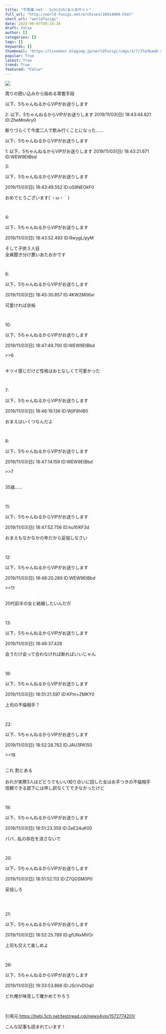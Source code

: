 ```yaml
---
title: "不思議.net - 5ch(2ch)まとめサイト"
full_url: "http://world-fusigi.net/archives/10414809.html"
short_url: "worldfusigi"
date: 2023-09-07T09:14:34
draft: false
author: []
categories: []
tags: []
keywords: []
thumbnail: "https://livedoor.blogimg.jp/worldfusigi/imgs/3/7/37a3bae8-s.jpg"
popular: True
latest: True
trend: True
featured: "False"
---
```


![](https://livedoor.blogimg.jp/worldfusigi/imgs/3/7/37a3bae8-s.jpg)

<div><p>周りの囲い込みから始める常套手段</p><p>以下、5ちゃんねるからVIPがお送りします</p><p>2: 以下、5ちゃんねるからVIPがお送りします 2019/11/03(日) 18:43:44.821 ID:ZheMmAry0</p><p>断りづらくて今度二人で飲み行くことになった……</p><p>以下、5ちゃんねるからVIPがお送りします</p><p>1: 以下、5ちゃんねるからVIPがお送りします 2019/11/03(日) 18:43:21.671 ID:WEW9EtBbd</p><p class="t_h">3: <p>以下、5ちゃんねるからVIPがお送りします</p> <p> 2019/11/03(日) 18:43:49.552 ID:oS9NEOkF0</p></p> <p class="t_b"> おめでとうございます(´・ω・｀) </p><br> <p class="t_h">4: <p>以下、5ちゃんねるからVIPがお送りします</p> <p> 2019/11/03(日) 18:43:52.493 ID:RwygL/pyM</p></p> <p class="t_b"> そして子供３人目 <br> 全員聞き分け悪いあたおかです </p><br> <p class="t_h">6: <p>以下、5ちゃんねるからVIPがお送りします</p> <p> 2019/11/03(日) 18:45:30.857 ID:4KW2M06xr</p></p> <p class="t_b"> 可愛ければ余裕 </p><br> <p class="t_h">10: <p>以下、5ちゃんねるからVIPがお送りします</p> <p> 2019/11/03(日) 18:47:49.700 ID:WEW9EtBbd</p></p> <p class="t_b"> <p class="anchor">>>6</p> <br> キツイ感じだけど性格はおとなしくて可愛かった </p><br> <p class="t_h">7: <p>以下、5ちゃんねるからVIPがお送りします</p> <p> 2019/11/03(日) 18:46:19.136 ID:WjlF8hIB0</p></p> <p class="t_b"> おまえはいくつなんだよ </p><br> <p class="t_h">8: <p>以下、5ちゃんねるからVIPがお送りします</p> <p> 2019/11/03(日) 18:47:14.159 ID:WEW9EtBbd</p></p> <p class="t_b"> <p class="anchor">>>7</p> <br> 35歳…… </p><br> <p class="t_h">11: <p>以下、5ちゃんねるからVIPがお送りします</p> <p> 2019/11/03(日) 18:47:52.756 ID:hu1f/KF3d</p></p> <p class="t_b"> おまえもなかなかの年だから妥協しなさい </p><br> <p class="t_h">12: <p>以下、5ちゃんねるからVIPがお送りします</p> <p> 2019/11/03(日) 18:48:20.289 ID:WEW9EtBbd</p></p> <p class="t_b"> <p class="anchor">>>11</p> <br> 20代前半の女と結婚したいんだが </p><br> <p class="t_h">13: <p>以下、5ちゃんねるからVIPがお送りします</p> <p> 2019/11/03(日) 18:48:37.428 </p></p> <p class="t_b"> 会うだけ会って合わなければ断ればいいじゃん </p><br> <p class="t_h">18: <p>以下、5ちゃんねるからVIPがお送りします</p> <p> 2019/11/03(日) 18:51:21.597 ID:KPm+ZMKY0</p></p> <p class="t_b"> 上司の不倫相手？ </p><br> <p class="t_h">22: <p>以下、5ちゃんねるからVIPがお送りします</p> <p> 2019/11/03(日) 18:52:28.762 ID:JAU3PA150</p></p> <p class="t_b"> <p class="anchor">>>18</p> <br> これ 割とある <br> <br> おれが実際3人ほどどうでもいい知り合いに回した女はお手つきの不倫相手 <br> 信頼できる部下には申し訳なくてできなかったけど </p><br> <p class="t_h">19: <p>以下、5ちゃんねるからVIPがお送りします</p> <p> 2019/11/03(日) 18:51:23.359 ID:ZeE24uK00</p></p> <p class="t_b"> パパ…私の存在を消さないで </p><br> <p class="t_h">20: <p>以下、5ちゃんねるからVIPがお送りします</p> <p> 2019/11/03(日) 18:51:52.113 ID:Z7QGSM0P0</p></p> <p class="t_b"> 妥協しろ </p><br clear="left"><br> <p class="t_h">21: <p>以下、5ちゃんねるからVIPがお送りします</p> <p> 2019/11/03(日) 18:52:25.789 ID:gfUNxMVOr</p></p> <p class="t_b"> 上司も交えて楽しめよ </p><br> <p class="t_h">26: <p>以下、5ちゃんねるからVIPがお送りします</p> <p> 2019/11/03(日) 19:33:53.866 ID:JScVvDOq0</p></p> <p class="t_b"> どれ俺が味見して確かめてやろう </p><br> <p>引用元:<a target="_blank" href="https://hebi.5ch.net/test/read.cgi/news4vip/1572774201/">https://hebi.5ch.net/test/read.cgi/news4vip/1572774201/</a></p> <p>こんな記事も読まれています！</p> <p id="modernRSS-138" class="blogroll-channel"></p> <br> <p class="OUTBRAIN"></p> </div>